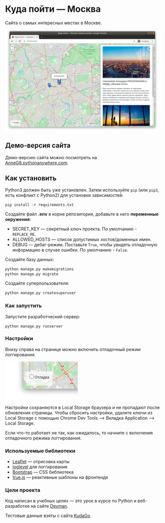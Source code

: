 # Куда пойти — Москва 

Сайта о самых интересных местах в Москве. 

![Куда поити](static/.gitbook/assets/site.png)

## Демо-версия сайта

Демо-версию сайта можно посмотреть на [AnneG8.pythonanywhere.com](AnneG8.pythonanywhere.com).

## Как установить

Python3 должен быть уже установлен. 
Затем используйте `pip` (или `pip3`, есть конфликт с Python2) для установки зависимостей:
```shell
pip install -r requirements.txt
```
Создайте файл **.env** в корне репозитория, добавьте в него **переменные окружения**:
- SECRET_KEY — секретный ключ проекта. По умолчанию - `REPLACE_ME`.
- ALLOWED_HOSTS — список допустимых хостов/доменных имен.
- DEBUG — дебаг-режим. Поставьте `True`, чтобы увидеть отладочную информацию в случае ошибки. По умолчанию - `False`.

Создайте базу данных:
```shell
python manage.py makemigrations
python manage.py migrate
```
Создайте суперпользователя:
```sh
python manage.py createsuperuser
```

### Как запустить

Запустите разработческий сервер:
```shell
python manage.py runserver
```

### Настройки

Внизу справа на странице можно включить отладочный режим логгирования.

![debug mode](static/.gitbook/assets/debug-option.png)

Настройки сохраняются в Local Storage браузера и не пропадают после обновления страницы. Чтобы сбросить настройки, удалите ключи из Local Storage с помощью Chrome Dev Tools —&gt; Вкладка Application —&gt; Local Storage.

Если что-то работает не так, как ожидалось, то начните с включения отладочного режима логгирования.

<a href="#" id="data-sources"></a>

### Используемые библиотеки

* [Leaflet](https://leafletjs.com/) — отрисовка карты
* [loglevel](https://www.npmjs.com/package/loglevel) для логгирования
* [Bootstrap](https://getbootstrap.com/) — CSS библиотека
* [Vue.js](https://ru.vuejs.org/) — реактивные шаблоны на фронтенде

### Цели проекта

Код написан в учебных целях — это урок в курсе по Python и веб-разработке на сайте [Devman](https://dvmn.org).

Тестовые данные взяты с сайта [KudaGo](https://kudago.com).
